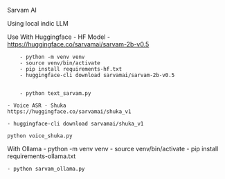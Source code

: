 Sarvam AI

Using local indic LLM

Use With Huggingface
    - HF Model -  https://huggingface.co/sarvamai/sarvam-2b-v0.5

        - python -m venv venv
        - source venv/bin/activate
        - pip install requirements-hf.txt
        - huggingface-cli download sarvamai/sarvam-2b-v0.5


        - python text_sarvam.py

    - Voice ASR - Shuka
    https://huggingface.co/sarvamai/shuka_v1

    - huggingface-cli download sarvamai/shuka_v1

    python voice_shuka.py


With Ollama
    - python -m venv venv
    - source venv/bin/activate
    - pip install requirements-ollama.txt
      
    - python sarvam_ollama.py



